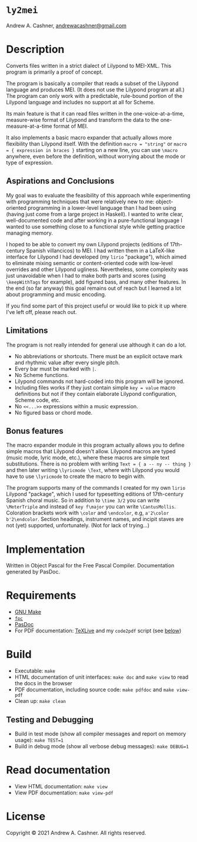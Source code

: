 # `ly2mei`

Andrew A. Cashner, <andrewacashner@gmail.com>

# Description

Converts files written in a strict dialect of Lilypond to MEI-XML.
This program is primarily a proof of concept.

The program is basically a compiler that reads a subset of the Lilypond
language and produces MEI.
(It does not use the Lilypond program at all.)
The program can only work with a predictable, rule-bound portion of the
Lilypond language and includes no support at all for Scheme.

Its main feature is that it can read files written in the one-voice-at-a-time,
measure-wise format of Lilypond and transform the data to the
one-measure-at-a-time format of MEI.

It also implements a basic macro expander that actually allows more
flexibility than Lilypond itself. 
With the definition `macro = "string"` or `macro = { expression in braces }`
starting on a new line, you can use `\macro` anywhere, even before the
definition, without worrying about the mode or type of expression.

## Aspirations and Conclusions

My goal was to evaluate the feasibility of this approach while experimenting
with programming techniques that were relatively new to me: object-oriented
programming in a lower-level language than I had been using (having just come
from a large project in Haskell).
I wanted to write clear, well-documented code and after working in a
pure-functional language I wanted to use something close to a functional style
while getting practice managing memory.

I hoped to be able to convert my own Lilypond projects (editions of
17th-century Spanish villancicos) to MEI.
I had written them in a LaTeX-like interface for Lilypond I had developed (my
`lirio` "package"), which aimed to eliminate mixing semantic or
content-oriented code with low-level overrides and other Lilypond ugliness.
Nevertheless, some complexity was just unavoidable when I had to make both
parts and scores (using `\keepWithTags` for example), add figured bass, and
many other features.
In the end (so far anyway) this goal remains out of reach but I learned a lot
about programming and music encoding.

If you find some part of this project useful or would like to pick it up where
I've left off, please reach out.

## Limitations

The program is not really intended for general use although it can do a lot.

- No abbreviations or shortcuts. There must be an explicit octave mark and
  rhythmic value after every single pitch.
- Every bar must be marked with `|`. 
- No Scheme functions.
- Lilypond commands not hard-coded into this program will be ignored. 
- Including files works if they just contain simple `key = value` macro
  definitions but not if they contain elaborate Lilypond configuration, Scheme
  code, etc.
- No `<<...>>` expressions within a music expression.
- No figured bass or chord mode.

## Bonus features

The macro expander module in this program actually allows you to define simple
macros that Lilypond doesn't allow.
Lilypond macros are typed (music mode, lyric mode, etc.), where these  macros
are simple text substitutions.
There is no problem with writing `Text = { a -- ny -- thing }` and then later
writing `\lyricmode \Text`, where with Lilypond you would have to use
`\lyricmode` to create the macro to begin with.

The program supports many of the commands I created for my own `lirio`
Lilypond "package", which I used for typesetting editions of 17th-century
Spanish choral music.
So in addition to `\time 3/2` you can write `\MeterTriple` and instead of `key
f\major` you can write `\CantusMollis`.
Coloration brackets work with `\color` and `\endcolor`, e.g, `a'2\color
b'2\endcolor`.
Section headings, instrument names, and incipit staves are not (yet)
supported, unfortunately. (Not for lack of trying...)

# Implementation

Written in Object Pascal for the Free Pascal Compiler. Documentation generated
by PasDoc. 

# Requirements

- [GNU Make](https://www.gnu.org/software/make/)
- [`fpc`](https://www.freepascal.org/)
- [PasDoc](https://pasdoc.github.io/index)
- For PDF documentation: [TeXLive](https://tug.org/texlive/) and my `code2pdf`
  script (see [below](#code2pdf))

# Build 

- Executable: `make`
- HTML documentation of unit interfaces: `make doc` and `make view` to read the docs in the
  browser
- PDF documentation, including source code: `make pdfdoc` and `make view-pdf`
- Clean up: `make clean`

## Testing and Debugging

- Build in test mode (show all compiler messages and report on memory usage):
  `make TEST=1`
- Build in debug mode (show all verbose debug messages): `make DEBUG=1`

# Read documentation

- View HTML documentation: `make view`
- View PDF documentation: `make view-pdf`

# License

Copyright © 2021 Andrew A. Cashner. All rights reserved.


